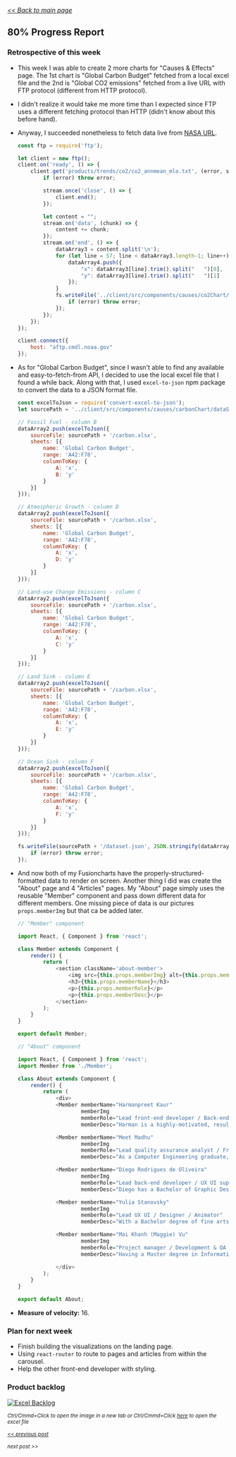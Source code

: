 _[<< Back to main page](https://maggievu.github.io/learning-reactjs/)_

## 80% Progress Report

### Retrospective of this week

- This week I was able to create 2 more charts for "Causes & Effects" page. The 1st chart is "Global Carbon Budget" fetched from a local excel file and the 2nd is "Global CO2 emissions" fetched from a live URL with  FTP protocol (different from HTTP protocol).

- I didn't realize it would take me more time than I expected since FTP uses a different fetching protocol than HTTP (didn't know about this before hand).

- Anyway, I succeeded nonetheless to fetch data live from [NASA URL](ftp://aftp.cmdl.noaa.gov/products/trends/co2/co2_annmean_mlo.txt).

    ```js
    const ftp = require('ftp');

    let client = new ftp();
    client.on('ready', () => {
        client.get('products/trends/co2/co2_annmean_mlo.txt', (error, stream) => {
            if (error) throw error;

            stream.once('close', () => {
                client.end();
            });

            let content = "";
            stream.on('data', (chunk) => {
                content += chunk;
            });
            stream.on('end', () => {
                dataArray3 = content.split('\n');
                for (let line = 57; line < dataArray3.length-1; line++) {
                    dataArray4.push({
                        "x": dataArray3[line].trim().split("   ")[0],
                        "y": dataArray3[line].trim().split("   ")[1]
                    });
                }
                fs.writeFile('../client/src/components/causes/co2Chart/dataSource/dataset.json', JSON.stringify(dataArray4), 'utf8', (error) => {
                    if (error) throw error;
                });
            });
        });
    });

    client.connect({
        host: "aftp.cmdl.noaa.gov"
    });    
    ```

- As for "Global Carbon Budget", since I wasn't able to find any available and easy-to-fetch-from API, I decided to use the local excel file that I found a while back. Along with that, I used ```excel-to-json``` npm package to convert the data to a JSON format file.

    ```js
    const excelToJson = require('convert-excel-to-json');
    let sourcePath = '../client/src/components/causes/carbonChart/dataSource';

    // Fossil Fuel - column B
    dataArray2.push(excelToJson({
        sourceFile: sourcePath + '/carbon.xlsx',
        sheets: [{
            name: 'Global Carbon Budget',
            range: 'A42:F78',
            columnToKey: {
                A: 'x',
                B: 'y'
            }
        }]
    }));

    // Atmospheric Growth - column D
    dataArray2.push(excelToJson({
        sourceFile: sourcePath + '/carbon.xlsx',
        sheets: [{
            name: 'Global Carbon Budget',
            range: 'A42:F78',
            columnToKey: {
                A: 'x',
                D: 'y'
            }
        }]
    }));

    // Land-use Change Emissions - column C
    dataArray2.push(excelToJson({
        sourceFile: sourcePath + '/carbon.xlsx',
        sheets: [{
            name: 'Global Carbon Budget',
            range: 'A42:F78',
            columnToKey: {
                A: 'x',
                C: 'y'
            }
        }]
    }));

    // Land Sink - column E
    dataArray2.push(excelToJson({
        sourceFile: sourcePath + '/carbon.xlsx',
        sheets: [{
            name: 'Global Carbon Budget',
            range: 'A42:F78',
            columnToKey: {
                A: 'x',
                E: 'y'
            }
        }]
    }));

    // Ocean Sink - column F
    dataArray2.push(excelToJson({
        sourceFile: sourcePath + '/carbon.xlsx',
        sheets: [{
            name: 'Global Carbon Budget',
            range: 'A42:F78',
            columnToKey: {
                A: 'x',
                F: 'y'
            }
        }]
    }));

    fs.writeFile(sourcePath + '/dataset.json', JSON.stringify(dataArray2), 'utf8', (error) => {
        if (error) throw error;
    });
    ```

- And now both of my Fusioncharts have the properly-structured-formatted data to render on screen. Another thing I did was create the "About" page and 4 "Articles" pages. My "About" page simply uses the reusable "Member" component and pass down different data for different members. One missing piece of data is our pictures ```props.memberImg``` but that ca be added later.

    ```js
    // "Member" component

    import React, { Component } from 'react';

    class Member extends Component {
        render() {
            return (
                <section className='about-member'>
                    <img src={this.props.memberImg} alt={this.props.memberName + "'s photo"} />
                    <h3>{this.props.memberName}</h3>
                    <p>{this.props.memberRole}</p>
                    <p>{this.props.memberDesc}</p>
                </section>
            );
        }
    }

    export default Member;
    ```

    ```js
    // "About" component

    import React, { Component } from 'react';
    import Member from './Member';

    class About extends Component {
        render() {
            return (
                <div>
                <Member memberName="Harmanpreet Kaur"
                        memberImg
                        memberRole="Lead front-end developer / Back-end support"
                        memberDesc="Harman is a highly-motivated, results-driven and insightful Computer Science graduate. She likes to solve real-world problems using technology, such as building reliable applications and making it accessible to the large audiences." />

                <Member memberName="Meet Madhu"
                        memberImg
                        memberRole="Lead quality assurance analyst / Front-end support"
                        memberDesc="As a Computer Engineering graduate, Meet is an experienced JAVA developer and junior web developer. He is very hardworking and passionate about what he does, that’s why he’ll be in charge of ensuring functional and design specifications of the web app." />

                <Member memberName="Diego Rodrigues de Oliveira"
                        memberImg
                        memberRole="Lead back-end developer / UX UI support"
                        memberDesc="Diego has a Bachelor of Graphic Design and over 5 years of professional experience in e-commerce and responsive web design. He is excited about taking on new roles and new challenges for this project, as he will be in charge of the dataset and server, along with its structures and processing algorithms." />

                <Member memberName="Yulia Stanovsky"
                        memberImg
                        memberRole="Lead UX UI / Designer / Animator"
                        memberDesc="With a Bachelor degree of fine arts and animation, Yulia enjoys creating beautiful and practical design solutions in her projects. She carries her sketch book and color pencils all the time so that she’s always ready to create great UX and UI design along with the animation (via user interaction) of our web app." />

                <Member memberName="Mai Khanh (Maggie) Vu"
                        memberImg
                        memberRole="Project manager / Development & QA support"
                        memberDesc="Having a Master degree in Information and Communications Technology, Maggie has a solid background in the ICT economy and regulation. Her experience working in different industries and cultures allows her to empower her team members and leverage the collective strengths. She will ensure that the project is complete on time within scope." />

                </div>
            );
        }
    }

    export default About;
    ```

- __Measure of velocity:__ 16.

### Plan for next week

- Finish building the visualizations on the landing page.
- Using ```react-router``` to route to pages and articles from within the carousel.
- Help the other front-end developer with styling.

### Product backlog

[![Excel Backlog](../assets/images/week-11-12/project-80.png "Excel Backlog")](https://maggievu.github.io/learning-reactjs/assets/images/week-11-12/project-80.png)

_<sub>Ctrl/Cmmd+Click to open the image in a new tab or Ctrl/Cmmd+Click [here](https://drive.google.com/open?id=14c1GX7ecQxa_b0AJ4DXJrN9nraKpNMa3) to open the excel file</sub>_


_<sub>[<< previous post](week-11-05)</sub>_

_<sub>next post >>[](week-11-19)</sub>_

